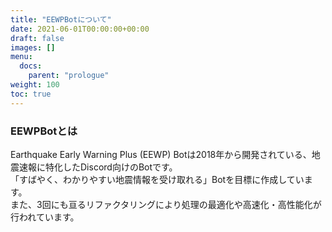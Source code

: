 ```yaml
---
title: "EEWPBotについて"
date: 2021-06-01T00:00:00+00:00
draft: false
images: []
menu:
  docs:
    parent: "prologue"
weight: 100
toc: true
---
```


### EEWPBotとは
Earthquake Early Warning Plus (EEWP) Botは2018年から開発されている、地震速報に特化したDiscord向けのBotです。  
「すばやく、わかりやすい地震情報を受け取れる」Botを目標に作成しています。  
また、3回にも亘るリファクタリングにより処理の最適化や高速化・高性能化が行われています。